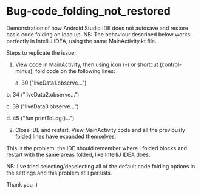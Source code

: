 # Bug-code_folding_not_restored
Demonstration of how Android Studio IDE does not autosave and restore basic code folding on load up.
NB: The behaviour described below works perfectly in IntelliJ IDEA, using the same MainActivity.kt file.

Steps to replicate the issue:

1. View code in MainActivity, then using icon (-) or shortcut (control-minus), fold code on the following lines:

    a. 30 ("liveData1.observe...")

  b. 34 ("liveData2.observe...")

  c. 39 ("liveData3.observe...")

  d. 45 ("fun printToLog()...")

2. Close IDE and restart. View MainActivity code and all the previously folded lines have expanded themselves.

This is the problem: the IDE should remember where I folded blocks and restart with the same areas folded, like IntelliJ IDEA does.

NB: I've tried selecting/deselecting all of the default code folding options in the settings and this problem still persists.

Thank you :)
